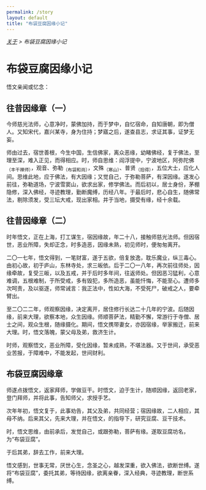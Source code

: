 ```yaml
---
permalink: /story
layout: default
title: "布袋豆腐因缘小记"
---
```


<div style="font-style: italic;"><a href="/about">关于</a> &gt; <span>布袋豆腐因缘小记</span></div>

# 布袋豆腐因缘小记

悟文亲闻或忆念：

## 往昔因缘章（一）

今师慈光法师，心意净时，蒙佛加持，而于梦中，自忆宿命，自知唐朝，即为僧人。又知宋代，嘉兴某寺，身为住持；梦寤之后，遂查县志，求证其事，证梦无妄。

师由过去，宿世善根，今生中国，生信佛家，离众恶缘，幼睹佛经，复于佛法，至理至深，难入正见，而得相应。时，师自思维：阎浮提中，宁波地区，阿弥陀佛<sub>（丰干禅师）</sub>，观音、弥勒<sub>（布袋和尚）</sub>，文殊<sub>（寒山）</sub>、普贤<sub>（拾得）</sub>，五位大士，应化人间。思维此地，应于佛法，有大因缘；又觉自己，于弥勒菩萨，有深因缘。遂发心前往，弥勒道场，宁波雪窦山，欲求出家，修学佛法。而后初以，居士身份，茅棚隐修，深入佛经，寻迹教理，勤断魔缚，历经八年。于最后时，悲心自生，随佛常法，剔除须发，受三坛大戒，现出家相。并于当地，摄受有缘，经十余载。

## 往昔因缘章（二）

时年悟文，正在上海，打工谋生，宿因缘故，年二十八，接触师慈光法师。但因宿世，恶业所障，失却正念，时多造恶，因缘未熟，初见师时，便匆匆离开。

二〇一七年，悟文得到，一笔财富，遂于五欲，倍复放逸，耽乐魔业，纵三毒心。由初心故，初于庐山，东林寺处，求三皈依。后于二〇一八年，再次前往师处，因缘牵故，复受三皈，以及五戒，并于后时多年间，往返师处。但因恶习猛利，心意难调，五根难制，于所受戒，多有毁犯，多所造恶，虽能忏悔，不能至心。遭师多次呵责，及以驱逐，师常诫言：我正法中，性如大海，不受死尸，破戒之人，要牵臂出。

至二〇二二年，师观察因缘，决定离开，居住修行长达二十几年的宁波。后随因缘，前来大理，欲察本地，众生因缘。师顺菩萨法，精勤不懈，常游行于寺僧、居士之间，观众生根，随缘摄化。期间，悟文携带妻女，亦因宿缘，举家搬迁，前来大理。时，悟文落魄，蒙父母及弟，救济生计。

时师，观察悟文，恶业所障，受化因缘，暂未成熟，不堪法器。又于世间，承受恶业苦报，于障难中，不能发起，世间财利。

## 布袋豆腐因缘章

师遂点拨悟文，返家拜师，学做豆干。时悟文，迫于生计，随顺因缘，返回老家，登门拜师，并将此事，告知师父，求授手艺。

次年年初，悟文复于，此事劝告，其父及弟，共同经营；宿因缘故，二人相应，其母不纳。后来其父，先来大理，并在悟文，的指导下，研究豆腐、豆干技术。

时，悟文思维，由前承后，发觉自己，或跟弥勒，菩萨有缘。遂取豆腐坊名，为“布袋豆腐”。

于后其弟，辞去工作，前来大理。

悟文感到，世事无常，厌世心生，念圣之心，越发深重，欲入佛法，欲断世缚。遂将“布袋豆腐”，委托其弟，等待因缘，欲离亲眷，深入经典，寻迹教理，断世系缚。
